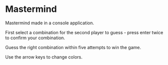 # Mastermind
Mastermind made in a console application.

First select a combination for the second player to guess - press enter twice to confirm your combination.

Guess the right combination within five attempts to win the game.

Use the arrow keys to change colors.
